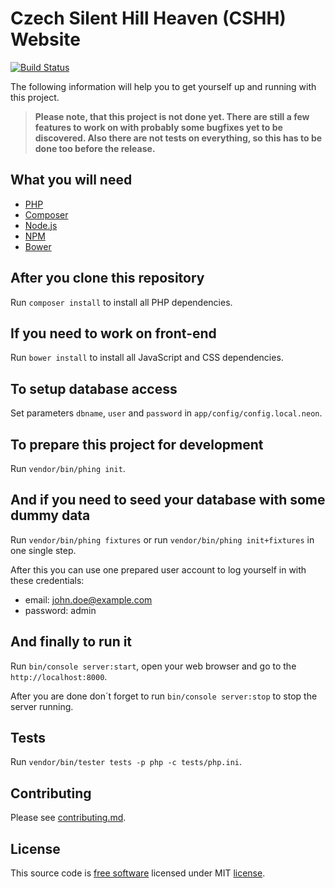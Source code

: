 # Czech Silent Hill Heaven (CSHH) Website

[![Build Status](https://travis-ci.org/CSHH/website.svg?branch=master)](https://travis-ci.org/CSHH/website)

The following information will help you to get yourself up and running with this project.

> **Please note, that this project is not done yet. There are still a few features to work on with probably some bugfixes yet to be discovered.
  Also there are not tests on everything, so this has to be done too before the release.**

## What you will need

* [PHP](http://php.net)
* [Composer](https://getcomposer.org)
* [Node.js](https://nodejs.org)
* [NPM](https://www.npmjs.com)
* [Bower](https://bower.io)

## After you clone this repository

Run `composer install` to install all PHP dependencies.

## If you need to work on front-end

Run `bower install` to install all JavaScript and CSS dependencies.

## To setup database access

Set parameters `dbname`, `user` and `password` in `app/config/config.local.neon`.

## To prepare this project for development

Run `vendor/bin/phing init`.

## And if you need to seed your database with some dummy data

Run `vendor/bin/phing fixtures` or run `vendor/bin/phing init+fixtures` in one single step.

After this you can use one prepared user account to log yourself in with these credentials:

* email: john.doe@example.com
* password: admin

## And finally to run it

Run `bin/console server:start`, open your web browser and go to the `http://localhost:8000`.

After you are done don´t forget to run `bin/console server:stop` to stop the server running.

## Tests

Run `vendor/bin/tester tests -p php -c tests/php.ini`.

## Contributing

Please see [contributing.md](contributing.md).

## License

This source code is [free software](http://www.gnu.org/philosophy/free-sw.html)
licensed under MIT [license](license.md).
